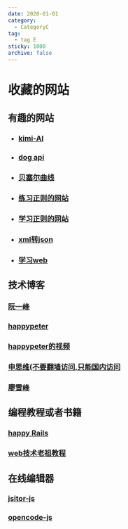 ```yaml
---
date: 2020-01-01
category:
  - CategoryC
tag:
  - tag E
sticky: 1000
archive: false
---
```


# 收藏的网站

## 有趣的网站

- ### [kimi-AI](https://kimi.moonshot.cn/)
- ### [dog api](https://dog.ceo/dog-api/)
- ### [贝塞尔曲线](https://cubic-bezier.com)
- ### [练习正则的网站](https://regexr.com/)
- ### [学习正则的网站](https://regexlearn.com/zh-cn)
- ### [xml转json](https://codebeautify.org/xmltojson#)
- ### [学习web](https://web.dev/)

## 技术博客

### [阮一峰](https://www.ruanyifeng.com/)
### [happypeter](https://happypeter.github.io/)
### [happypeter的视频](https://haoduoshipin.com/)
### [申思维(不要翻墙访问,只能国内访问](https://siwei.me/) 
### [廖雪峰](https://www.liaoxuefeng.com/)

## 编程教程或者书籍

### [happy Rails](https://sg552.gitbooks.io/happy_book_rails/content/)
### [web技术老祖教程](https://developer.mozilla.org/zh-CN/docs/Web)

## 在线编辑器

### [jsitor-js](https://jsitor.com/)
### [opencode-js](https://codepen.io/mqdbbroo-the-lessful/pen/MWRVjPP?editors=1112)
